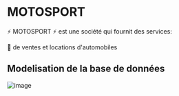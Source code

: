 
 # MOTOSPORT
 
:zap: MOTOSPORT :zap: est une société qui fournit des services:

:pushpin: de ventes et locations d'automobiles  


 ## Modelisation de la base de données
 
![image](Screenshot(633).png)
